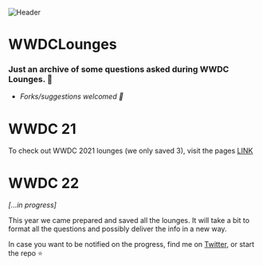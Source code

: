 ![Header](https://github.com/roblack/WWDC21Lounges/blob/gh-pages/GithubCover.jpg)

# WWDCLounges

### Just an archive of some questions asked during WWDC Lounges. 🙌
- _Forks/suggestions welcomed 🙌_

# WWDC 21
To check out WWDC 2021 lounges (we only saved 3), visit the pages [LINK](https://roblack.github.io/WWDCLounges)

# WWDC 22
*[...in progress]*

This year we came prepared and saved all the lounges. It will take a bit to format all the questions and possibly deliver the info in a new way.

In case you want to be notified on the progress, find me on [Twitter](https://twitter.com/emin_ui), or start the repo ⭐️
